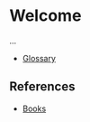 # Welcome

...

* [Glossary](./definitions/glossary.html)

## References

* [Books](./references/books/list.md)
